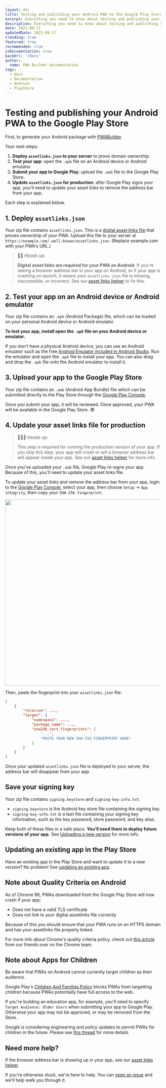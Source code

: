 ```yaml
---
layout: doc
title: Testing and publishing your Android PWA to the Google Play Store
excerpt: Everything you need to know about testing and publishing your Android PWA to the Google Play Store
description: Everything you need to know about testing and publishing your Android PWA to the Google Play Store
date: 2021-09-17
updatedDate: 2021-09-17
trending: true
featured: true
recommended: true
isDocumentation: true
backUrl: '/docs'
author:
  name: PWA Builder documentation
tags:
  - docs
  - Documentation
  - Android
  - PlayStore
---
```


# Testing and publishing your Android PWA to the Google Play Store

First, to generate your Android package with [PWABuilder](https://www.pwabuilder.com)

Your next steps:
1. **Deploy `assetlinks.json` to your server** to prove domain ownership.
2. **Test your app**: open the `.apk` file on an Android device or Android emulator.
3. **Submit your app to Google Play**: upload the `.aab` file to the Google Play Store.
4. **Update `assetlinks.json` for production**: after Google Play signs your app, you'll need to update your asset links to remove the address bar from your app.

Each step is explained below.

## 1. Deploy `assetlinks.json`

Your zip file contains `assetlinks.json`. This is a [digital asset links file](https://developers.google.com/web/updates/2019/08/twas-quickstart#creating-your-asset-link-file) that proves ownership of your PWA. Upload this file to your server at `https://example.com/.well-known/assetlinks.json`. (Replace example.com with your PWA's URL.)

> 💁‍♂️ *Heads up*: 
> 
> **Digital asset links are required for your PWA on Android**. If you're seeing a browser address bar in your app on Android, or if your app is crashing on launch, it means your `assetlinks.json` file is missing, inaccessible, or incorrect. See our [asset links helper](/Asset-links.md) to fix this.

## 2. Test your app on an Android device or Android emulator
Your zip file contains an `.apk` (Android Package) file, which can be loaded on your personal Android device or Android emulator.

**To test your app, install open the `.apk` file on your Android device or emulator.**

If you don't have a physical Android device, you can use an Android emulator such as the free [Android Emulator included in Android Studio](https://developer.android.com/studio/run/emulator). Run the emulator and open the `.apk` file to install your app. You can also drag and drop the `.apk` file onto the Android emulator to install it.

## 3. Upload your app to the Google Play Store

Your zip file contains an `.aab` (Android App Bundle) file which can be submitted directly to the Play Store through the [Google Play Console](https://developer.android.com/distribute/console).

Once you submit your app, it will be reviewed. Once approved, your PWA will be available in the Google Play Store. 😎

## 4. Update your asset links file for production

> 💁🏽‍♀️ *Heads up*: 
> 
> This step is required for running the production version of your app. If you skip this step, your app will crash or will a browser address bar will appear inside your app. See our [asset links helper](/Asset-links.md#validate-your-assetlinksjson-file) for more info.

Once you've uploaded your `.aab` file, Google Play re-signs your app. Because of this, you'll need to update your asset links file.

To update your asset links and remove the address bar from your app, login to the [Google Play Console](https://developer.android.com/distribute/console), select your app, then choose `Setup` -> `App integrity`, then copy your `SHA-256 fingerprint`:

<img src="/static/google-play-signing.png" width="600px" />

Then, paste the fingerprint into your `assetlinks.json` file:

```json
[
    {
        "relation": ...,
        "target": {
            "namespace": ...,
            "package_name": ...,
            "sha256_cert_fingerprints": [
                "...",
                "PASTE YOUR NEW SHA-256 FINGERPRINT HERE"
            ]
        }
    }
]
```

Once your updated `assetlinks.json` file is deployed to your server, the address bar will disappear from your app.

## Save your signing key

Your zip file contains `signing.keystore` and `signing-key-info.txt`:

- `signing.keystore` is the Android key store file containing the signing key.
- `signing-key-info.txt` is a text file containing your signing key information, such as the key password, store password, and key alias.

Keep both of these files in a safe place. **You'll need them to deploy future versions of your app.** See [Uploading a new version](#uploading-a-new-version) for more info.

## Updating an existing app in the Play Store

Have an existing app in the Play Store and want to update it to a new version? No problem! See [updating an existing app](/docs/android/updating-your-existing-app).

## Note about Quality Criteria on Android

As of Chrome 86, PWAs downloaded from the Google Play Store will now crash if your app:
- Does not have a valid TLS certificate
- Does not link to your digital assetlinks file correctly

Because of this you should ensure that your PWA runs on an HTTPS domain and has your assetlinks file properly linked.

For more info about Chrome's quality criteria policy, check out [this article](https://blog.chromium.org/2020/06/changes-to-quality-criteria-for-pwas.html) from our friends over on the Chrome team.

## Note about Apps for Children

Be aware that PWAs on Android cannot currently target children as their audience.

Google Play's [Children And Families Policy](https://developer.android.com/google-play/guides/families) blocks PWAs from targetting children because PWAs potentially have full access to the web.

If you're building an education app, for example, you'll need to specify `Target Audience: Older Users` when submitting your app to Google Play. Otherwise your app may not be approved, or may be removed from the Store.

Google is considering engineering and policy updates to permit PWAs for children in the future. Please see [this thread](https://github.com/pwa-builder/PWABuilder/issues/1752) for more details.

## Need more help?

If the browser address bar is showing up in your app, see our [asset links helper](https://github.com/pwa-builder/CloudAPK/blob/master/Asset-links.md).

If you're otherwise stuck, we're here to help. You can [open an issue](https://github.com/pwa-builder/pwabuilder/issues) and we'll help walk you through it.